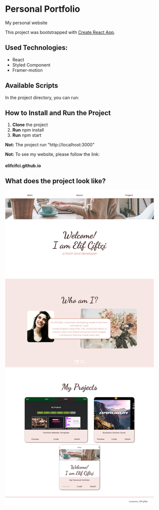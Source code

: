 # Personal Portfolio

My personal website

This project was bootstrapped with [Create React App](https://github.com/facebook/create-react-app).

## Used Technologies:

- React
- Styled Component
- Framer-motion

## Available Scripts

In the project directory, you can run:

## How to Install and Run the Project

1. **Clone** the project
2. **Run** npm install
3. **Run** npm start

**Not:** The project run "http://localhost:3000"

**Not:** To see my website, please follow the link:

#### elifcifci.github.io

## What does the project look like?

![Project View](./public/img/project-view.png)

